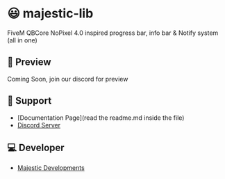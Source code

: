 # 😃 majestic-lib
FiveM QBCore NoPixel 4.0 inspired progress bar, info bar & Notify system (all in one)

## 👀 Preview
Coming Soon, join our discord for preview



## 🤝 Support
- [Documentation Page](read the readme.md inside the file)
- [Discord Server](https://discord.gg/SbjjtT9WsG)

## 💻 Developer
- [Majestic Developments](https://discord.gg/SbjjtT9WsG)
